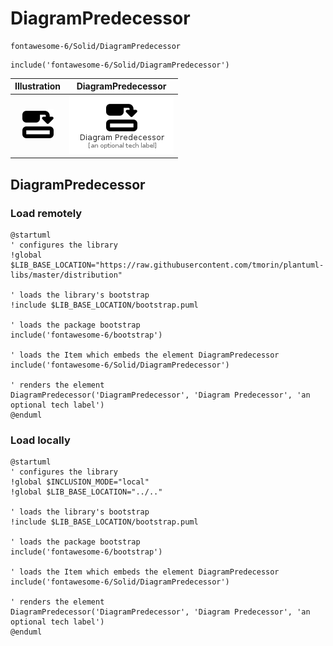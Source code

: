 # DiagramPredecessor


```text
fontawesome-6/Solid/DiagramPredecessor
```

```text
include('fontawesome-6/Solid/DiagramPredecessor')
```



| Illustration | DiagramPredecessor |
| :---: | :---: |
| ![illustration for Illustration](../../fontawesome-6/Solid/DiagramPredecessor.png) | ![illustration for DiagramPredecessor](../../fontawesome-6/Solid/DiagramPredecessor.Local.png) |




## DiagramPredecessor

### Load remotely
```plantuml
@startuml
' configures the library
!global $LIB_BASE_LOCATION="https://raw.githubusercontent.com/tmorin/plantuml-libs/master/distribution"

' loads the library's bootstrap
!include $LIB_BASE_LOCATION/bootstrap.puml

' loads the package bootstrap
include('fontawesome-6/bootstrap')

' loads the Item which embeds the element DiagramPredecessor
include('fontawesome-6/Solid/DiagramPredecessor')

' renders the element
DiagramPredecessor('DiagramPredecessor', 'Diagram Predecessor', 'an optional tech label')
@enduml
```

### Load locally
```plantuml
@startuml
' configures the library
!global $INCLUSION_MODE="local"
!global $LIB_BASE_LOCATION="../.."

' loads the library's bootstrap
!include $LIB_BASE_LOCATION/bootstrap.puml

' loads the package bootstrap
include('fontawesome-6/bootstrap')

' loads the Item which embeds the element DiagramPredecessor
include('fontawesome-6/Solid/DiagramPredecessor')

' renders the element
DiagramPredecessor('DiagramPredecessor', 'Diagram Predecessor', 'an optional tech label')
@enduml
```

